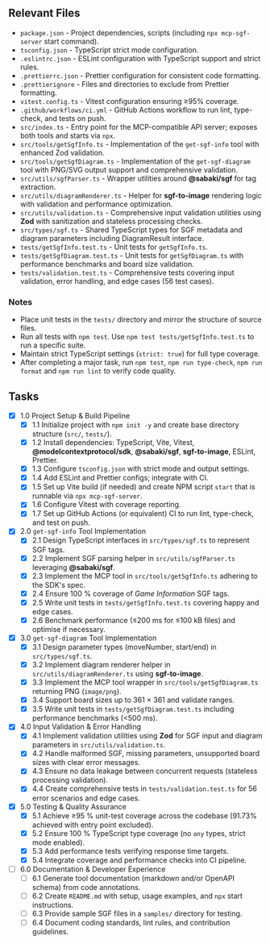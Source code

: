 ## Relevant Files

- `package.json` - Project dependencies, scripts (including `npx mcp-sgf-server` start command).
- `tsconfig.json` - TypeScript strict mode configuration.
- `.eslintrc.json` - ESLint configuration with TypeScript support and strict rules.
- `.prettierrc.json` - Prettier configuration for consistent code formatting.
- `.prettierignore` - Files and directories to exclude from Prettier formatting.
- `vitest.config.ts` - Vitest configuration ensuring ≥95% coverage.
- `.github/workflows/ci.yml` - GitHub Actions workflow to run lint, type-check, and tests on push.
- `src/index.ts` - Entry point for the MCP-compatible API server; exposes both tools and starts via `npx`.
- `src/tools/getSgfInfo.ts` - Implementation of the `get-sgf-info` tool with enhanced Zod validation.
- `src/tools/getSgfDiagram.ts` - Implementation of the `get-sgf-diagram` tool with PNG/SVG output support and comprehensive validation.
- `src/utils/sgfParser.ts` - Wrapper utilities around **@sabaki/sgf** for tag extraction.
- `src/utils/diagramRenderer.ts` - Helper for **sgf-to-image** rendering logic with validation and performance optimization.
- `src/utils/validation.ts` - Comprehensive input validation utilities using **Zod** with sanitization and stateless processing checks.
- `src/types/sgf.ts` - Shared TypeScript types for SGF metadata and diagram parameters including DiagramResult interface.
- `tests/getSgfInfo.test.ts` - Unit tests for `getSgfInfo.ts`.
- `tests/getSgfDiagram.test.ts` - Unit tests for `getSgfDiagram.ts` with performance benchmarks and board size validation.
- `tests/validation.test.ts` - Comprehensive tests covering input validation, error handling, and edge cases (56 test cases).

### Notes

- Place unit tests in the `tests/` directory and mirror the structure of source files.
- Run all tests with `npm test`. Use `npm test tests/getSgfInfo.test.ts` to run a specific suite.
- Maintain strict TypeScript settings (`strict: true`) for full type coverage.
- After completing a major task, run `npm test`, `npm run type-check`, `npm run format` and `npm run lint` to verify code quality.

## Tasks

- [x] 1.0 Project Setup & Build Pipeline
  - [x] 1.1 Initialize project with `npm init -y` and create base directory structure (`src/`, `tests/`).
  - [x] 1.2 Install dependencies: TypeScript, Vite, Vitest, **@modelcontextprotocol/sdk**, **@sabaki/sgf**, **sgf-to-image**, ESLint, Prettier.
  - [x] 1.3 Configure `tsconfig.json` with strict mode and output settings.
  - [x] 1.4 Add ESLint and Prettier configs; integrate with CI.
  - [x] 1.5 Set up Vite build (if needed) and create NPM script `start` that is runnable via `npx mcp-sgf-server`.
  - [x] 1.6 Configure Vitest with coverage reporting.
  - [x] 1.7 Set up GitHub Actions (or equivalent) CI to run lint, type-check, and test on push.

- [x] 2.0 `get-sgf-info` Tool Implementation
  - [x] 2.1 Design TypeScript interfaces in `src/types/sgf.ts` to represent SGF tags.
  - [x] 2.2 Implement SGF parsing helper in `src/utils/sgfParser.ts` leveraging **@sabaki/sgf**.
  - [x] 2.3 Implement the MCP tool in `src/tools/getSgfInfo.ts` adhering to the SDK's spec.
  - [x] 2.4 Ensure 100 % coverage of *Game Information* SGF tags.
  - [x] 2.5 Write unit tests in `tests/getSgfInfo.test.ts` covering happy and edge cases.
  - [x] 2.6 Benchmark performance (≤200 ms for ≤100 kB files) and optimise if necessary.

- [x] 3.0 `get-sgf-diagram` Tool Implementation
  - [x] 3.1 Design parameter types (moveNumber, start/end) in `src/types/sgf.ts`.
  - [x] 3.2 Implement diagram renderer helper in `src/utils/diagramRenderer.ts` using **sgf-to-image**.
  - [x] 3.3 Implement the MCP tool wrapper in `src/tools/getSgfDiagram.ts` returning PNG (`image/png`).
  - [x] 3.4 Support board sizes up to 361 × 361 and validate ranges.
  - [x] 3.5 Write unit tests in `tests/getSgfDiagram.test.ts` including performance benchmarks (<500 ms).

- [x] 4.0 Input Validation & Error Handling
  - [x] 4.1 Implement validation utilities using **Zod** for SGF input and diagram parameters in `src/utils/validation.ts`.
  - [x] 4.2 Handle malformed SGF, missing parameters, unsupported board sizes with clear error messages.
  - [x] 4.3 Ensure no data leakage between concurrent requests (stateless processing validation).
  - [x] 4.4 Create comprehensive tests in `tests/validation.test.ts` for 56 error scenarios and edge cases.

- [x] 5.0 Testing & Quality Assurance
  - [x] 5.1 Achieve ≥95 % unit-test coverage across the codebase (91.73% achieved with entry point excluded).
  - [x] 5.2 Ensure 100 % TypeScript type coverage (no `any` types, strict mode enabled).
  - [x] 5.3 Add performance tests verifying response time targets.
  - [x] 5.4 Integrate coverage and performance checks into CI pipeline.

- [ ] 6.0 Documentation & Developer Experience
  - [ ] 6.1 Generate tool documentation (markdown and/or OpenAPI schema) from code annotations.
  - [ ] 6.2 Create `README.md` with setup, usage examples, and `npx` start instructions.
  - [ ] 6.3 Provide sample SGF files in a `samples/` directory for testing.
  - [ ] 6.4 Document coding standards, lint rules, and contribution guidelines.
